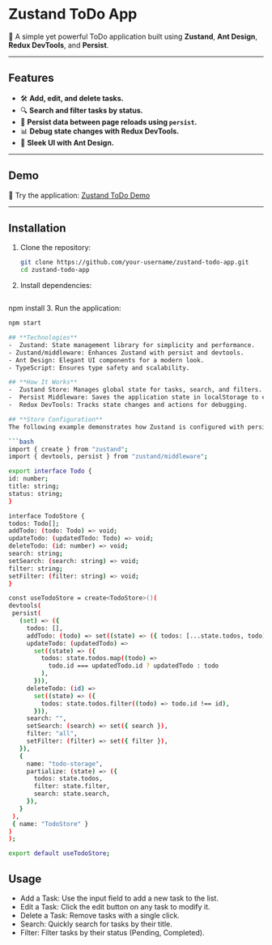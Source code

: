 # **Zustand ToDo App**

🎯 A simple yet powerful ToDo application built using **Zustand**, **Ant Design**, **Redux DevTools**, and **Persist**.

---

## **Features**

- 🛠️ **Add, edit, and delete tasks.**
- 🔍 **Search and filter tasks by status.**
- 💾 **Persist data between page reloads using `persist`.**
- 📊 **Debug state changes with Redux DevTools.**
- 🎨 **Sleek UI with Ant Design.**

---

## **Demo**

🚀 Try the application: [Zustand ToDo Demo](https://github.com/your-username/zustand-todo-app)

---

## **Installation**

1. Clone the repository:
   ```bash
   git clone https://github.com/your-username/zustand-todo-app.git
   cd zustand-todo-app
2. Install dependencies:
   ```bash
  npm install
3. Run the application:
   ```bash
  npm start

 ## **Technologies**
-  Zustand: State management library for simplicity and performance.
- Zustand/middleware: Enhances Zustand with persist and devtools.
- Ant Design: Elegant UI components for a modern look.
- TypeScript: Ensures type safety and scalability.

 ## **How It Works**
-  Zustand Store: Manages global state for tasks, search, and filters.
-  Persist Middleware: Saves the application state in localStorage to ensure tasks persist across reloads.
-  Redux DevTools: Tracks state changes and actions for debugging.

 ## **Store Configuration**
 The following example demonstrates how Zustand is configured with persist and devtools middleware for state management and persistence:
 
 ```bash
 import { create } from "zustand";
 import { devtools, persist } from "zustand/middleware";

export interface Todo {
  id: number;
  title: string;
  status: string;
}

interface TodoStore {
  todos: Todo[];
  addTodo: (todo: Todo) => void;
  updateTodo: (updatedTodo: Todo) => void;
  deleteTodo: (id: number) => void;
  search: string;
  setSearch: (search: string) => void;
  filter: string;
  setFilter: (filter: string) => void;
}

const useTodoStore = create<TodoStore>()(
  devtools(
    persist(
      (set) => ({
        todos: [],
        addTodo: (todo) => set((state) => ({ todos: [...state.todos, todo] })),
        updateTodo: (updatedTodo) =>
          set((state) => ({
            todos: state.todos.map((todo) =>
              todo.id === updatedTodo.id ? updatedTodo : todo
            ),
          })),
        deleteTodo: (id) =>
          set((state) => ({
            todos: state.todos.filter((todo) => todo.id !== id),
          })),
        search: "",
        setSearch: (search) => set({ search }),
        filter: "all",
        setFilter: (filter) => set({ filter }),
      }),
      {
        name: "todo-storage",
        partialize: (state) => ({
          todos: state.todos,
          filter: state.filter,
          search: state.search,
        }),
      }
    ),
    { name: "TodoStore" }
  )
);

 export default useTodoStore;
```
## Usage
- Add a Task: Use the input field to add a new task to the list.
- Edit a Task: Click the edit button on any task to modify it.
- Delete a Task: Remove tasks with a single click.
- Search: Quickly search for tasks by their title.
- Filter: Filter tasks by their status (Pending, Completed).

